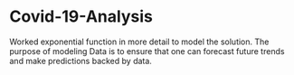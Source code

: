 # Covid-19-Analysis
Worked exponential function in more detail to model the solution. The purpose of modeling Data is to ensure that one can forecast future trends and make predictions backed by data.
